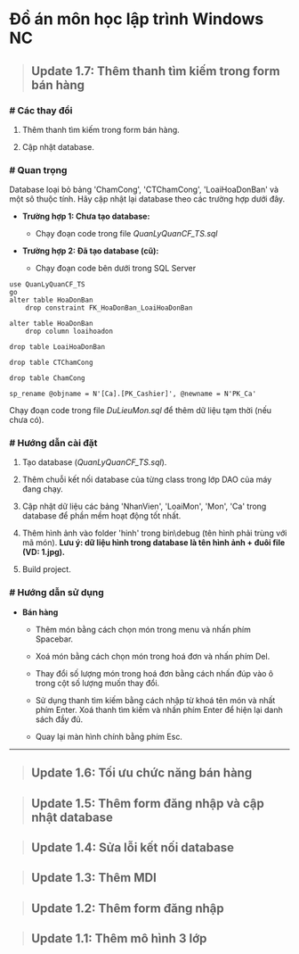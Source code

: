 # Đồ án môn học lập trình Windows NC

> ## Update 1.7: Thêm thanh tìm kiếm trong form bán hàng

### # Các thay đổi

  1. Thêm thanh tìm kiếm trong form bán hàng.

  2. Cập nhật database.
  
### # Quan trọng

Database loại bỏ bảng 'ChamCong', 'CTChamCong', 'LoaiHoaDonBan' và một sô thuộc tính. Hãy cập nhật lại database theo các trường hợp dưới đây.

- **Trường hợp 1: Chưa tạo database:**

  - Chạy đoạn code trong file *QuanLyQuanCF_TS.sql*

- **Trường hợp 2: Đã tạo database (cũ):**

  - Chạy đoạn code bên dưới trong SQL Server

```
use QuanLyQuanCF_TS
go
alter table HoaDonBan
	drop constraint FK_HoaDonBan_LoaiHoaDonBan

alter table HoaDonBan
	drop column loaihoadon

drop table LoaiHoaDonBan
	
drop table CTChamCong

drop table ChamCong

sp_rename @objname = N'[Ca].[PK_Cashier]', @newname = N'PK_Ca'

```

Chạy đoạn code trong file *DuLieuMon.sql* để thêm dữ liệu tạm thời (nếu chưa có).

### # Hướng dẫn cài đặt

  1. Tạo database (*QuanLyQuanCF_TS.sql*).

  2. Thêm chuỗi kết nối database của từng class trong lớp DAO của máy đang chạy.

  3. Cập nhật dữ liệu các bảng 'NhanVien', 'LoaiMon', 'Mon', 'Ca' trong database để phần mềm hoạt động tốt nhất.

  4. Thêm hình ảnh vào folder 'hinh' trong bin\debug (tên hình phải trùng với mã món). **Lưu ý: dữ liệu hình trong database là tên hình ảnh + đuôi file (VD: 1.jpg).**
  
  5. Build project.

### # Hướng dẫn sử dụng

- **Bán hàng**

  - Thêm món bằng cách chọn món trong menu và nhấn phím Spacebar.
  
  - Xoá món bằng cách chọn món trong hoá đơn và nhấn phím Del.
  
  - Thay đổi số lượng món trong hoá đơn bằng cách nhấn đúp vào ô trong cột số lượng muốn thay đổi.
  
  - Sử dụng thanh tìm kiếm bằng cách nhập từ khoá tên món và nhất phím Enter. Xoá thanh tìm kiếm và nhấn phím Enter để hiện lại danh sách đầy đủ.
  
  - Quay lại màn hình chính bằng phím Esc.

---
> ## Update 1.6: Tối ưu chức năng bán hàng

> ## Update 1.5: Thêm form đăng nhập và cập nhật database

> ## Update 1.4: Sửa lỗi kết nối database
	
> ## Update 1.3: Thêm MDI
	
> ## Update 1.2: Thêm form đăng nhập

> ## Update 1.1: Thêm mô hình 3 lớp
